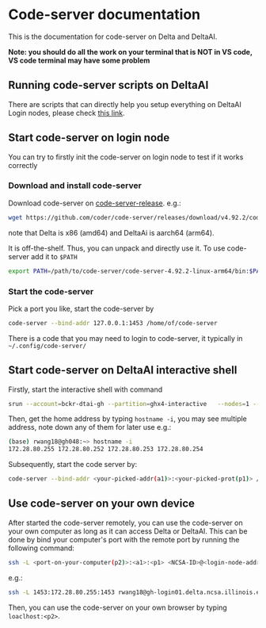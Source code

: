 # Code-server documentation

This is the documentation for code-server on Delta and DeltaAI.

**Note: you should do all the work on your terminal that is NOT in VS code, VS code terminal may have some problem**

## Running code-server scripts on DeltaAI

There are scripts that can directly help you setup everything on DeltaAI Login nodes, please check [this link](https://github.com/RickySkywalker/DeltaDoc/tree/main/code-server_scripts).

## Start code-server on login node
You can try to firstly init the code-server on login node to test if it works correctly

### Download and install code-server
Download code-server on [code-server-release](https://github.com/coder/code-server/releases). e.g.:
```bash
wget https://github.com/coder/code-server/releases/download/v4.92.2/code-server-4.92.2-linux-arm64.tar.gz
```
note that Delta is x86 (amd64) and DeltaAi is aarch64 (arm64).

It is off-the-shelf. Thus, you can unpack and directly use it. To use code-server add it to ```$PATH```
```bash
export PATH=/path/to/code-server/code-server-4.92.2-linux-arm64/bin:$PATH
```

### Start the code-server

Pick a port you like, start the code-server by
```bash
code-server --bind-addr 127.0.0.1:1453 /home/of/code-server
```
There is a code that you may need to login to code-server, it typically in ```~/.config/code-server/```


## Start code-server on DeltaAI interactive shell

Firstly, start the interactive shell with command
```bash
srun --account=bckr-dtai-gh --partition=ghx4-interactive   --nodes=1 --gpus-per-node=4 --tasks=1 --tasks-per-node=1   --cpus-per-task=16 --mem=128g --time=3:00:00   --pty bash
```
Then, get the home address by typing ```hostname -i```, you may see multiple address, note down any of them for later use e.g.:
```bash
(base) rwang18@gh048:~> hostname -i
172.28.80.255 172.28.80.252 172.28.80.253 172.28.80.254
```
Subsequently, start the code server by:
```bash
code-server --bind-addr <your-picked-addr(a1)>:<your-picked-prot(p1)> /home/of/code-server
```


## Use code-server on your own device
After started the code-server remotely, you can use the code-server on your own computer as long as it can access Delta or DeltaAI. This can be done by bind your computer's port with the remote port by running the following command:

```bash
ssh -L <port-on-your-computer(p2)>:<a1>:<p1> <NCSA-ID>@<login-node-addr>
```

e.g.:
```bash
ssh -L 1453:172.28.80.255:1453 rwang18@gh-login01.delta.ncsa.illinois.edu
```

Then, you can use the code-server on your own browser by typing ```loaclhost:<p2>```.
